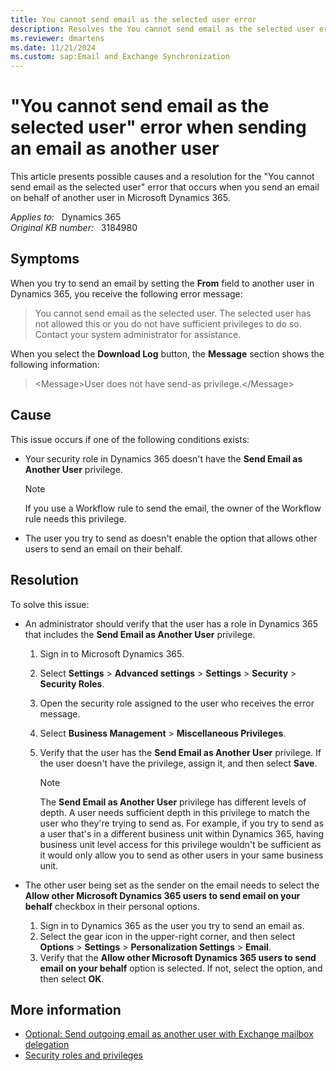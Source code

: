 ```yaml
---
title: You cannot send email as the selected user error
description: Resolves the You cannot send email as the selected user error that occurs when you send an email on behalf of another user in Microsoft Dynamics 365.
ms.reviewer: dmartens
ms.date: 11/21/2024
ms.custom: sap:Email and Exchange Synchronization
---
```

# "You cannot send email as the selected user" error when sending an email as another user

This article presents possible causes and a resolution for the "You cannot send email as the selected user" error that occurs when you send an email on behalf of another user in Microsoft Dynamics 365.

_Applies to:_ &nbsp; Dynamics 365  
_Original KB number:_ &nbsp; 3184980

## Symptoms

When you try to send an email by setting the **From** field to another user in Dynamics 365, you receive the following error message:

> You cannot send email as the selected user. The selected user has not allowed this or you do not have sufficient privileges to do so. Contact your system administrator for assistance.

When you select the **Download Log** button, the **Message** section shows the following information:

> \<Message>User does not have send-as privilege.\</Message>

## Cause

This issue occurs if one of the following conditions exists:

- Your security role in Dynamics 365 doesn't have the **Send Email as Another User** privilege.

  > [!NOTE]
  > If you use a Workflow rule to send the email, the owner of the Workflow rule needs this privilege.

- The user you try to send as doesn't enable the option that allows other users to send an email on their behalf.

## Resolution

To solve this issue:

- An administrator should verify that the user has a role in Dynamics 365 that includes the **Send Email as Another User** privilege.

  1. Sign in to Microsoft Dynamics 365.
  1. Select **Settings** > **Advanced settings** > **Settings** > **Security** > **Security Roles**.
  1. Open the security role assigned to the user who receives the error message.
  1. Select **Business Management** > **Miscellaneous Privileges**.
  1. Verify that the user has the **Send Email as Another User** privilege. If the user doesn't have the privilege, assign it, and then select **Save**.

      > [!NOTE]
      > The **Send Email as Another User** privilege has different levels of depth. A user needs sufficient depth in this privilege to match the user who they're trying to send as. For example, if you try to send as a user that's in a different business unit within Dynamics 365, having business unit level access for this privilege wouldn't be sufficient as it would only allow you to send as other users in your same business unit.

- The other user being set as the sender on the email needs to select the **Allow other Microsoft Dynamics 365 users to send email on your behalf** checkbox in their personal options.

  1. Sign in to Dynamics 365 as the user you try to send an email as.
  1. Select the gear icon in the upper-right corner, and then select **Options** > **Settings** > **Personalization Settings** > **Email**.
  1. Verify that the **Allow other Microsoft Dynamics 365 users to send email on your behalf** option is selected. If not, select the option, and then select **OK**.

## More information

- [Optional: Send outgoing email as another user with Exchange mailbox delegation](/power-platform/admin/send-email-on-behalf#optional-send-outgoing-email-as-another-user-with-exchange-mailbox-delegation)
- [Security roles and privileges](/power-platform/admin/security-roles-privileges)
